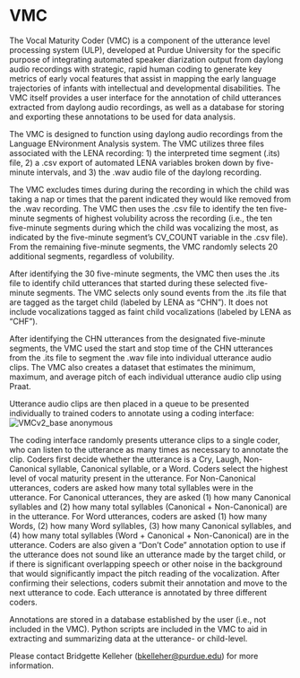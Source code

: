 # VMC

The Vocal Maturity Coder (VMC) is a component of the utterance level processing system (ULP), developed at Purdue University for the specific purpose of integrating automated speaker diarization output from daylong audio recordings with strategic, rapid human coding to generate key metrics of early vocal features that assist in mapping the early language trajectories of infants with intellectual and developmental disabilities. The VMC itself provides a user interface for the annotation of child utterances extracted from daylong audio recordings, as well as a database for storing and exporting these annotations to be used for data analysis. 

The VMC is designed to function using daylong audio recordings from the Language ENvironment Analysis system. The VMC utilizes three files associated with the LENA recording: 1) the interpreted time segment (.its) file, 2) a .csv export of automated LENA variables broken down by five-minute intervals, and 3) the .wav audio file of the daylong recording.  

The VMC excludes times during during the recording in which the child was taking a nap or times that the parent indicated they would like removed from the .wav recording. The VMC then uses the .csv file to identify the ten five-minute segments of highest volubility across the recording (i.e., the ten five-minute segments during which the child was vocalizing the most, as indicated by the five-minute segment’s CV_COUNT variable in the .csv file). From the remaining five-minute segments, the VMC randomly selects 20 additional segments, regardless of volubility. 

After identifying the 30 five-minute segments, the VMC then uses the .its file to identify child utterances that started during these selected five-minute segments. The VMC selects only sound events from the .its file that are tagged as the target child (labeled by LENA as “CHN”). It does not include vocalizations tagged as faint child vocalizations (labeled by LENA as “CHF”). 

After identifying the CHN utterances from the designated five-minute segments, the VMC used the start and stop time of the CHN utterances from the .its file to segment the .wav file into individual utterance audio clips.  The VMC also creates a dataset that estimates the minimum, maximum, and average pitch of each individual utterance audio clip using Praat. 

Utterance audio clips are then placed in a queue to be presented individually to trained coders to annotate using a coding interface:
![VMCv2_base anonymous](https://user-images.githubusercontent.com/51832232/159368789-3605dc9c-faa3-4457-87e2-72aed4ac72c2.jpeg)

The coding interface randomly presents utterance clips to a single coder, who can listen to the utterance as many times as necessary to annotate the clip. Coders first decide whether the utterance is a Cry, Laugh, Non-Canonical syllable, Canonical syllable, or a Word. Coders select the highest level of vocal maturity present in the utterance. For Non-Canonical utterances, coders are asked how many total syllables were in the utterance. For Canonical utterances, they are asked (1) how many Canonical syllables and (2) how many total syllables (Canonical + Non-Canonical) are in the utterance. For Word utterances, coders are asked (1) how many Words, (2) how many Word syllables, (3) how many Canonical syllables, and (4) how many total syllables (Word + Canonical + Non-Canonical) are in the utterance. 
Coders are also given a “Don’t Code” annotation option to use if the utterance does not sound like an utterance made by the target child, or if there is significant overlapping speech or other noise in the background that would significantly impact the pitch reading of the vocalization. After confirming their selections, coders submit their annotation and move to the next utterance to code. Each utterance is annotated by three different coders.

Annotations are stored in a database established by the user (i.e., not included in the VMC). Python scripts are included in the VMC to aid in extracting and summarizing data at the utterance- or child-level. 

Please contact Bridgette Kelleher (bkelleher@purdue.edu) for more information. 

